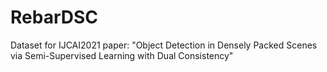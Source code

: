# RebarDSC
Dataset for IJCAI2021 paper: "Object Detection in Densely Packed Scenes via Semi-Supervised Learning with Dual Consistency"
